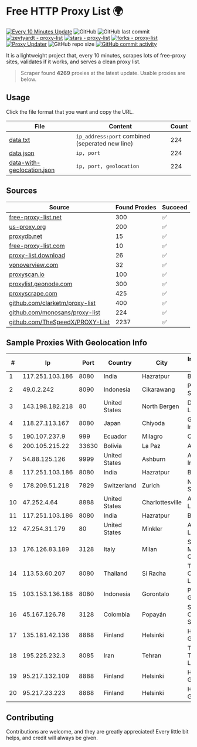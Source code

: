 
# Free HTTP Proxy List 🌍

[![Every 10 Minutes Update](https://github.com/mertguvencli/http-proxy-list/actions/workflows/main.yml/badge.svg?branch=main)](https://github.com/mertguvencli/http-proxy-list/actions/workflows/main.yml)
![GitHub](https://img.shields.io/github/license/mertguvencli/http-proxy-list)
![GitHub last commit](https://img.shields.io/github/last-commit/mertguvencli/http-proxy-list)
[![zevtyardt - proxy-list](https://img.shields.io/static/v1?label=zevtyardt&message=proxy-list&color=blue&logo=github)](https://github.com/zevtyardt/proxy-list "Go to GitHub repo")
[![stars - proxy-list](https://img.shields.io/github/stars/zevtyardt/proxy-list?style=social)](https://github.com/zevtyardt/proxy-list)
[![forks - proxy-list](https://img.shields.io/github/forks/zevtyardt/proxy-list?style=social)](https://github.com/zevtyardt/proxy-list)
[![Proxy Updater](https://github.com/zevtyardt/proxy-list/workflows/Proxy%20Updater/badge.svg)](https://github.com/zevtyardt/proxy-list/actions?query=workflow:"Proxy+Updater")
![GitHub repo size](https://img.shields.io/github/repo-size/zevtyardt/proxy-list)
[![GitHub commit activity](https://img.shields.io/github/commit-activity/m/zevtyardt/proxy-list?logo=commits)](https://github.com/zevtyardt/proxy-list/commits/main)

It is a lightweight project that, every 10 minutes, scrapes lots of free-proxy sites, validates if it works, and serves a clean proxy list.

> Scraper found **4269** proxies at the latest update. Usable proxies are below.

## Usage

Click the file format that you want and copy the URL.

|File|Content|Count|
|----|-------|-----|
|[data.txt](https://raw.githubusercontent.com/mertguvencli/http-proxy-list/main/proxy-list/data.txt)|`ip_address:port` combined (seperated new line)|224|
|[data.json](https://raw.githubusercontent.com/mertguvencli/http-proxy-list/main/proxy-list/data.json)|`ip, port`|224|
|[data-with-geolocation.json](https://raw.githubusercontent.com/mertguvencli/http-proxy-list/main/proxy-list/data-with-geolocation.json)|`ip, port, geolocation`|224|

## Sources

|Source|Found Proxies|Succeed|
|------|-------------|-------|
|[free-proxy-list.net](https://free-proxy-list.net)|300|✅|
|[us-proxy.org](https://www.us-proxy.org)|200|✅|
|[proxydb.net](http://proxydb.net)|15|✅|
|[free-proxy-list.com](https://free-proxy-list.com/?page=&port=&type%5B%5D=http&type%5B%5D=https&up_time=0&search=Search)|10|✅|
|[proxy-list.download](https://www.proxy-list.download/HTTP)|26|✅|
|[vpnoverview.com](https://vpnoverview.com/privacy/anonymous-browsing/free-proxy-servers)|32|✅|
|[proxyscan.io](https://www.proxyscan.io)|100|✅|
|[proxylist.geonode.com](https://proxylist.geonode.com/api/proxy-list?limit=300&page=1&sort_by=lastChecked&sort_type=desc&protocols=http,https)|300|✅|
|[proxyscrape.com](https://api.proxyscrape.com/v2/?request=displayproxies&protocol=http&timeout=10000&country=all&ssl=all&anonymity=all)|425|✅|
|[github.com/clarketm/proxy-list](https://raw.githubusercontent.com/clarketm/proxy-list/master/proxy-list-raw.txt)|400|✅|
|[github.com/monosans/proxy-list](https://raw.githubusercontent.com/monosans/proxy-list/main/proxies/http.txt)|224|✅|
|[github.com/TheSpeedX/PROXY-List](https://raw.githubusercontent.com/TheSpeedX/PROXY-List/master/http.txt)|2237|✅|


## Sample Proxies With Geolocation Info

|#|Ip|Port|Country|City|Internet Service Provider|
|-|--|----|-------|----|-------------------------|
|1|117.251.103.186|8080|India|Hazratpur|BSNL Internet|
|2|49.0.2.242|8090|Indonesia|Cikarawang|PT Usaha Adi Sanggoro|
|3|143.198.182.218|80|United States|North Bergen|DigitalOcean, LLC|
|4|118.27.113.167|8080|Japan|Chiyoda|GMO Internet, Inc.|
|5|190.107.237.9|999|Ecuador|Milagro|CINECABLE TV|
|6|200.105.215.22|33630|Bolivia|La Paz|AXS Bolivia S. A.|
|7|54.88.125.126|9999|United States|Ashburn|Amazon.com, Inc.|
|8|117.251.103.186|8080|India|Hazratpur|BSNL Internet|
|9|178.209.51.218|7829|Switzerland|Zurich|Nine Internet Solutions AG|
|10|47.252.4.64|8888|United States|Charlottesville|Alibaba.com LLC|
|11|117.251.103.186|8080|India|Hazratpur|BSNL Internet|
|12|47.254.31.179|80|United States|Minkler|Alibaba.com LLC|
|13|176.126.83.189|3128|Italy|Milan|Seflow S.N.C. Di Marco Brame' & C.|
|14|113.53.60.207|8080|Thailand|Si Racha|TOT Public Company Limited|
|15|103.153.136.188|8080|Indonesia|Gorontalo|PT Andalas Global Network|
|16|45.167.126.78|3128|Colombia|Popayán|Sepcom Comunicaciones SAS|
|17|135.181.42.136|8888|Finland|Helsinki|Hetzner Online GmbH|
|18|195.225.232.3|8085|Iran|Tehran|TS Information Technology Limited|
|19|95.217.132.109|8888|Finland|Helsinki|Hetzner Online GmbH|
|20|95.217.23.223|8888|Finland|Helsinki|Hetzner Online GmbH|



## Contributing

Contributions are welcome, and they are greatly appreciated! Every
little bit helps, and credit will always be given.

